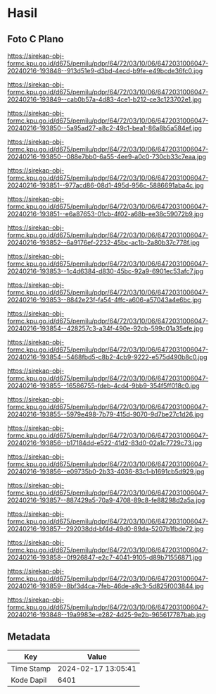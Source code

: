 # Hasil

## Foto C Plano

https://sirekap-obj-formc.kpu.go.id/d675/pemilu/pdpr/64/72/03/10/06/6472031006047-20240216-193848--913d51e9-d3bd-4ecd-b9fe-e49bcde36fc0.jpg

https://sirekap-obj-formc.kpu.go.id/d675/pemilu/pdpr/64/72/03/10/06/6472031006047-20240216-193849--cab0b57a-4d83-4ce1-b212-ce3c123702e1.jpg

https://sirekap-obj-formc.kpu.go.id/d675/pemilu/pdpr/64/72/03/10/06/6472031006047-20240216-193850--5a95ad27-a8c2-49c1-bea1-86a8b5a584ef.jpg

https://sirekap-obj-formc.kpu.go.id/d675/pemilu/pdpr/64/72/03/10/06/6472031006047-20240216-193850--088e7bb0-6a55-4ee9-a0c0-730cb33c7eaa.jpg

https://sirekap-obj-formc.kpu.go.id/d675/pemilu/pdpr/64/72/03/10/06/6472031006047-20240216-193851--977acd86-08d1-495d-956c-5886691aba4c.jpg

https://sirekap-obj-formc.kpu.go.id/d675/pemilu/pdpr/64/72/03/10/06/6472031006047-20240216-193851--e6a87653-01cb-4f02-a68b-ee38c59072b9.jpg

https://sirekap-obj-formc.kpu.go.id/d675/pemilu/pdpr/64/72/03/10/06/6472031006047-20240216-193852--6a9176ef-2232-45bc-ac1b-2a80b37c778f.jpg

https://sirekap-obj-formc.kpu.go.id/d675/pemilu/pdpr/64/72/03/10/06/6472031006047-20240216-193853--1c4d6384-d830-45bc-92a9-6901ec53afc7.jpg

https://sirekap-obj-formc.kpu.go.id/d675/pemilu/pdpr/64/72/03/10/06/6472031006047-20240216-193853--8842e23f-fa54-4ffc-a606-a57043a4e6bc.jpg

https://sirekap-obj-formc.kpu.go.id/d675/pemilu/pdpr/64/72/03/10/06/6472031006047-20240216-193854--428257c3-a34f-490e-92cb-599c01a35efe.jpg

https://sirekap-obj-formc.kpu.go.id/d675/pemilu/pdpr/64/72/03/10/06/6472031006047-20240216-193854--5468fbd5-c8b2-4cb9-9222-e575d490b8c0.jpg

https://sirekap-obj-formc.kpu.go.id/d675/pemilu/pdpr/64/72/03/10/06/6472031006047-20240216-193855--16586755-fdeb-4cd4-9bb9-354f5ff018c0.jpg

https://sirekap-obj-formc.kpu.go.id/d675/pemilu/pdpr/64/72/03/10/06/6472031006047-20240216-193855--5979e498-7b79-415d-9070-9d7be27c1d26.jpg

https://sirekap-obj-formc.kpu.go.id/d675/pemilu/pdpr/64/72/03/10/06/6472031006047-20240216-193856--b17184dd-e522-41d2-83d0-02a1c7729c73.jpg

https://sirekap-obj-formc.kpu.go.id/d675/pemilu/pdpr/64/72/03/10/06/6472031006047-20240216-193856--e09735b0-2b33-4036-83c1-b1691cb5d929.jpg

https://sirekap-obj-formc.kpu.go.id/d675/pemilu/pdpr/64/72/03/10/06/6472031006047-20240216-193857--887429a5-70a9-4708-89c8-fe88298d2a5a.jpg

https://sirekap-obj-formc.kpu.go.id/d675/pemilu/pdpr/64/72/03/10/06/6472031006047-20240216-193857--292038dd-bf4d-49d0-89da-5207b1fbde72.jpg

https://sirekap-obj-formc.kpu.go.id/d675/pemilu/pdpr/64/72/03/10/06/6472031006047-20240216-193858--0f926847-e2c7-4041-9105-d89b71556871.jpg

https://sirekap-obj-formc.kpu.go.id/d675/pemilu/pdpr/64/72/03/10/06/6472031006047-20240216-193859--8bf3d4ca-7feb-46de-a9c3-5d825f003844.jpg

https://sirekap-obj-formc.kpu.go.id/d675/pemilu/pdpr/64/72/03/10/06/6472031006047-20240216-193848--19a9983e-e282-4d25-9e2b-965617787bab.jpg


## Metadata

| Key        | Value               |
| ---------- | ------------------- |
| Time Stamp | 2024-02-17 13:05:41 |
| Kode Dapil | 6401                |



